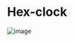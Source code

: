 # Hex-clock

![image](https://user-images.githubusercontent.com/50273967/58593889-e1587a00-8274-11e9-85aa-a947f8ca7e8b.png)
